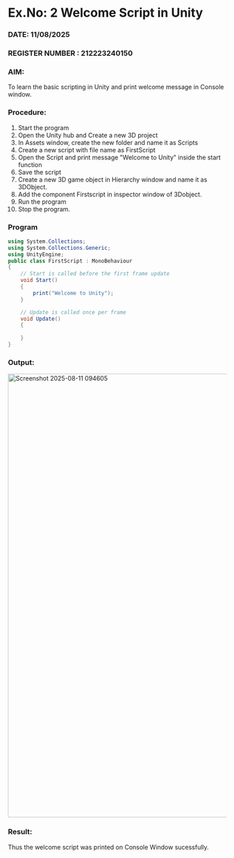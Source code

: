 # Ex.No: 2  Welcome Script in Unity
### DATE:  11/08/2025                                                                          
### REGISTER NUMBER : 212223240150
### AIM: 
 To learn the basic scripting in Unity and print welcome message in Console window. 
### Procedure:
1. Start the program
2. Open the Unity hub and Create a new 3D project
3. In Assets window, create the new folder and name it as Scripts
4. Create a new script with file name as FirstScript
5. Open the Script and print message "Welcome to Unity" inside the start function
6. Save the script
7. Create a new 3D game object in Hierarchy window and name it as 3DObject.
8. Add the component Firstscript in inspector window of 3Dobject.
9. Run the program
10. Stop the program.
### Program 
```c#
using System.Collections;
using System.Collections.Generic;
using UnityEngine;
public class FirstScript : MonoBehaviour
{
    // Start is called before the first frame update
    void Start()
    {
        print("Welcome to Unity");
    }

    // Update is called once per frame
    void Update()
    {
        
    }
}
```
### Output:

<img width="1919" height="1020" alt="Screenshot 2025-08-11 094605" src="https://github.com/user-attachments/assets/d955c0d9-936a-4010-a4a2-39a2784849f9" />


### Result:
Thus the welcome script was printed on Console Window  sucessfully.


